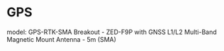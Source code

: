 # GPS

model: GPS-RTK-SMA Breakout - ZED-F9P with GNSS L1/L2 Multi-Band Magnetic Mount Antenna - 5m (SMA)